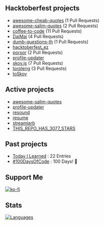 <!--%%% PROFILE UPDATER (narze/profile-updater) : START %%%-->
## Hacktoberfest projects

- [awesome-cheab-quotes](https://github.com/narze/awesome-cheab-quotes) (1 Pull Requests)
- [awesome-salim-quotes](https://github.com/narze/awesome-salim-quotes) (2 Pull Requests)
- [coffee-to-code](https://github.com/narze/coffee-to-code) (11 Pull Requests)
- [DaiMai](https://github.com/narze/DaiMai) (4 Pull Requests)
- [dumb-questions-th](https://github.com/narze/dumb-questions-th) (1 Pull Requests)
- [hacktoberfest_ez](https://github.com/narze/hacktoberfest_ez)
- [porsor](https://github.com/narze/porsor) (2 Pull Requests)
- [profile-updater](https://github.com/narze/profile-updater)
- [skoy.js](https://github.com/narze/skoy.js) (7 Pull Requests)
- [torpleng](https://github.com/narze/torpleng) (3 Pull Requests)
- [toSkoy](https://github.com/narze/toSkoy)

## Active projects

- [awesome-salim-quotes](https://github.com/narze/awesome-salim-quotes)
- [profile-updater](https://github.com/narze/profile-updater)
- [resound](https://github.com/narze/resound)
- [resume](https://github.com/narze/resume)
- [streamlarb](https://github.com/narze/streamlarb)
- [THIS_REPO_HAS_3077_STARS](https://github.com/narze/THIS_REPO_HAS_3077_STARS)

<!--%%% PROFILE UPDATER (narze/profile-updater) : END %%%-->

## Past projects

- [Today I Learned](https://github.com/narze/til) : 22 Entries
- [#100DaysOfCode](https://github.com/narze/100daysofcode) : 100 Days! 🎉

## Support Me

[![ko-fi](https://ko-fi.com/img/githubbutton_sm.svg)](https://ko-fi.com/narze)

## Stats

[![Languages](https://github-readme-stats.vercel.app/api/top-langs/?username=narze&layout=compact&langs_count=10&hide_border=true&custom_title=Languages&bg_color=00000000)](https://github.com/narze)
